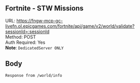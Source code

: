 ## Fortnite - STW Missions

URL: https://fngw-mcp-gc-livefn.ol.epicgames.com/fortnite/api/game/v2/world/validate?sessionId=:sessionId \
Method: POST \
Auth Required: Yes \
**Note**: `DedicatedServer ONLY`

## Body

`Response from /world/info`
